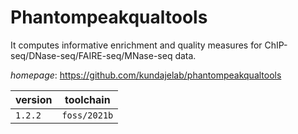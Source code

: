 # Phantompeakqualtools

It computes informative enrichment and quality measures for ChIP-seq/DNase-seq/FAIRE-seq/MNase-seq data.

*homepage*: <https://github.com/kundajelab/phantompeakqualtools>

version | toolchain
--------|----------
``1.2.2`` | ``foss/2021b``
